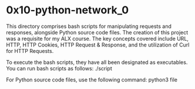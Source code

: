 # 0x10-python-network_0

This directory comprises bash scripts for manipulating requests and responses, alongside Python source code files. The creation of this project was a requisite for my ALX course. The key concepts covered include URL, HTTP, HTTP Cookies, HTTP Request & Response, and the utilization of Curl for HTTP Requests.

To execute the bash scripts, they have all been designated as executables. You can run bash scripts as follows:
 	./script

For Python source code files, use the following command:
	python3 file
